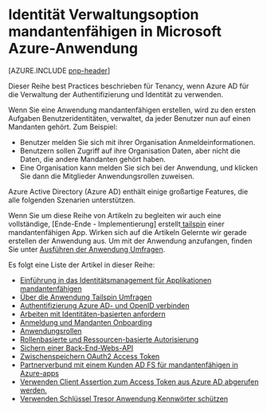 <properties
   pageTitle="Identitätsmanagement for Applications mandantenfähigen | Microsoft Azure"
   description="Bewährte Methoden für die Verwaltung von Authentifizierung, Autorisierung und Identität mandantenfähigen Apps."
   services=""
   documentationCenter="na"
   authors="MikeWasson"
   manager="roshar"
   editor=""
   tags=""/>

<tags
   ms.service="guidance"
   ms.devlang="dotnet"
   ms.topic="article"
   ms.tgt_pltfrm="na"
   ms.workload="na"
   ms.date="06/02/2016"
   ms.author="mwasson"/>

# <a name="identity-management-for-multitenant-applications-in-microsoft-azure"></a>Identität Verwaltungsoption mandantenfähigen in Microsoft Azure-Anwendung

[AZURE.INCLUDE [pnp-header](../../includes/guidance-pnp-header-include.md)]

Dieser Reihe best Practices beschrieben für Tenancy, wenn Azure AD für die Verwaltung der Authentifizierung und Identität zu verwenden.

Wenn Sie eine Anwendung mandantenfähigen erstellen, wird zu den ersten Aufgaben Benutzeridentitäten, verwaltet, da jeder Benutzer nun auf einen Mandanten gehört. Zum Beispiel:

- Benutzer melden Sie sich mit ihrer Organisation Anmeldeinformationen.
- Benutzern sollen Zugriff auf ihre Organisation Daten, aber nicht die Daten, die andere Mandanten gehört haben.
- Eine Organisation kann melden Sie sich bei der Anwendung, und klicken Sie dann die Mitglieder Anwendungsrollen zuweisen.

Azure Active Directory (Azure AD) enthält einige großartige Features, die alle folgenden Szenarien unterstützen.

Wenn Sie um diese Reihe von Artikeln zu begleiten wir auch eine vollständige, [Ende-Ende - Implementierung] erstellt[ tailspin] einer mandantenfähigen App. Wirken sich auf die Artikeln Gelernte wir gerade erstellen der Anwendung aus. Um mit der Anwendung anzufangen, finden Sie unter [Ausführen der Anwendung Umfragen](https://github.com/Azure-Samples/guidance-identity-management-for-multitenant-apps/blob/master/docs/running-the-app.md).

Es folgt eine Liste der Artikel in dieser Reihe:

- [Einführung in das Identitätsmanagement für Applikationen mandantenfähigen](guidance-multitenant-identity-intro.md)
- [Über die Anwendung Tailspin Umfragen](guidance-multitenant-identity-tailspin.md)
- [Authentifizierung Azure AD- und OpenID verbinden](guidance-multitenant-identity-authenticate.md)
- [Arbeiten mit Identitäten-basierten anfordern](guidance-multitenant-identity-claims.md)
- [Anmeldung und Mandanten Onboarding](guidance-multitenant-identity-signup.md)
- [Anwendungsrollen](guidance-multitenant-identity-app-roles.md)
- [Rollenbasierte und Ressourcen-basierte Autorisierung](guidance-multitenant-identity-authorize.md)
- [Sichern einer Back-End-Webs-API](guidance-multitenant-identity-web-api.md)
- [Zwischenspeichern OAuth2 Access Token](guidance-multitenant-identity-token-cache.md)
- [Partnerverbund mit einem Kunden AD FS für mandantenfähigen in Azure-apps](guidance-multitenant-identity-adfs.md)
- [Verwenden Client Assertion zum Access Token aus Azure AD abgerufen werden.](guidance-multitenant-identity-client-assertion.md)
- [Verwenden Schlüssel Tresor Anwendung Kennwörter schützen](guidance-multitenant-identity-keyvault.md)

[tailspin]: https://github.com/Azure-Samples/guidance-identity-management-for-multitenant-apps

